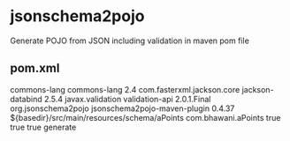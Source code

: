 # jsonschema2pojo
Generate POJO from JSON including validation in maven pom file

## pom.xml
<dependencies>
		<dependency>
			<groupId>commons-lang</groupId>
			<artifactId>commons-lang</artifactId>
			<version>2.4</version>
		</dependency>
		<dependency>
			<groupId>com.fasterxml.jackson.core</groupId>
			<artifactId>jackson-databind</artifactId>
			<version>2.5.4</version>
		</dependency>
		<!-- https://mvnrepository.com/artifact/javax.validation/validation-api -->
		<dependency>
			<groupId>javax.validation</groupId>
			<artifactId>validation-api</artifactId>
			<version>2.0.1.Final</version>
		</dependency>
	</dependencies>
  
  <build>
		<plugins>
			<plugin>
				<groupId>org.jsonschema2pojo</groupId>
				<artifactId>jsonschema2pojo-maven-plugin</artifactId>
				<version>0.4.37</version>
				<configuration>
					<sourceDirectory>${basedir}/src/main/resources/schema/aPoints</sourceDirectory>
					<targetPackage>com.bhawani.aPoints</targetPackage>
					<includeJsr303Annotations>true</includeJsr303Annotations>
					<includeHashcodeAndEquals>true</includeHashcodeAndEquals> 
					<includeConstructors>true</includeConstructors>
				</configuration>
				<executions>
					<execution>
						<goals>
							<goal>generate</goal>
						</goals>
					</execution>
				</executions>
			</plugin>
		</plugins>
	</build>
